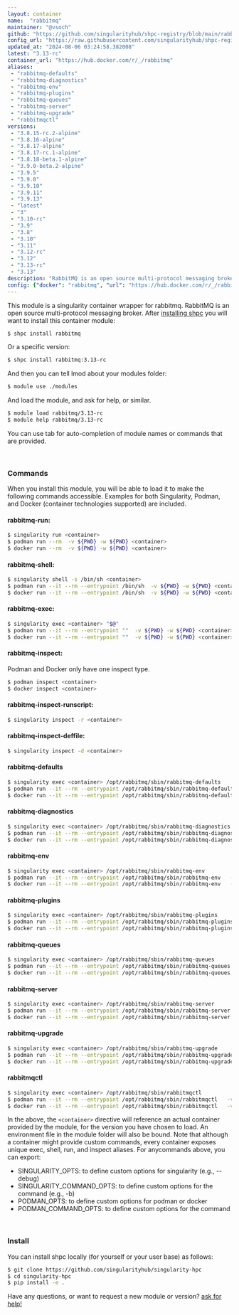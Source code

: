 ```yaml
---
layout: container
name:  "rabbitmq"
maintainer: "@vsoch"
github: "https://github.com/singularityhub/shpc-registry/blob/main/rabbitmq/container.yaml"
config_url: "https://raw.githubusercontent.com/singularityhub/shpc-registry/main/rabbitmq/container.yaml"
updated_at: "2024-08-06 03:24:58.382008"
latest: "3.13-rc"
container_url: "https://hub.docker.com/r/_/rabbitmq"
aliases:
 - "rabbitmq-defaults"
 - "rabbitmq-diagnostics"
 - "rabbitmq-env"
 - "rabbitmq-plugins"
 - "rabbitmq-queues"
 - "rabbitmq-server"
 - "rabbitmq-upgrade"
 - "rabbitmqctl"
versions:
 - "3.8.15-rc.2-alpine"
 - "3.8.16-alpine"
 - "3.8.17-alpine"
 - "3.8.17-rc.1-alpine"
 - "3.8.18-beta.1-alpine"
 - "3.9.0-beta.2-alpine"
 - "3.9.5"
 - "3.9.8"
 - "3.9.10"
 - "3.9.11"
 - "3.9.13"
 - "latest"
 - "3"
 - "3.10-rc"
 - "3.9"
 - "3.8"
 - "3.10"
 - "3.11"
 - "3.12-rc"
 - "3.12"
 - "3.13-rc"
 - "3.13"
description: "RabbitMQ is an open source multi-protocol messaging broker."
config: {"docker": "rabbitmq", "url": "https://hub.docker.com/r/_/rabbitmq", "maintainer": "@vsoch", "description": "RabbitMQ is an open source multi-protocol messaging broker.", "latest": {"3.13-rc": "sha256:779df7e2ba678d97cf33032c77e29baac9fb7dd2f5df930b768170870ca8fd9d"}, "tags": {"3.8.15-rc.2-alpine": "sha256:56682567544860464b89625edbd28b524ca12aa5cae4e76ee9e5b887a2db7a06", "3.8.16-alpine": "sha256:87f7fde78fb62b1aa145efe7d81c0b450f8c13e608ee322794c872956380f90e", "3.8.17-alpine": "sha256:3033061a6e7e48897fb79d6922e282d92c8ced016721aaadee9a67cb25c9b03c", "3.8.17-rc.1-alpine": "sha256:a33f53d57c9c35999aa352b67c4e53ce956d147c38d50a809ed19da7783358ac", "3.8.18-beta.1-alpine": "sha256:341d8787808c860599bf6a87e482ccc9efbd69aa3a246554d924a693ad64d9ff", "3.9.0-beta.2-alpine": "sha256:b1a3a20958ddbbd2ad7c169c8d40c7a2d0d6a23d53380ff2b9aee876e14f8630", "3.9.5": "sha256:3b3f7b55be78e1b3c7330671ffc3f5e3670f66f040a4a429109a7f56c90464dc", "3.9.8": "sha256:19e69a7a65fa6b1d0a5c658bad8ec03d2c9900a98ebbc744c34d49179ff517bf", "3.9.10": "sha256:0d862496f77a3bd377eb5de437411a4388885f0f0c2452291e97a85bc89df87a", "3.9.11": "sha256:884146137011519524d506a12687127f3d2c7c37c2cc11206dc72c59bedea5e2", "3.9.13": "sha256:f5c8c7fd99e4c88527276df319556fdcb56e4d289614c5fefda5ee8d17c5ea89", "latest": "sha256:a4a94e3ef4929e4cb8589f34a993f34e15de93c1f72a426664c5df422abec572", "3": "sha256:a4a94e3ef4929e4cb8589f34a993f34e15de93c1f72a426664c5df422abec572", "3.10-rc": "sha256:8bc95a99b637276b8cebda5c4d8bf0cbac8ea5cc0ac9410f71c1d570e799c9c6", "3.9": "sha256:ff02642ec7b0d1e23a2cf4172c2c1d4a82f39e7b79762414f0c1ac41618b8458", "3.8": "sha256:5e859a09297ff0532312d5a95d4cf87b524991b265df0b7e3111be0db1391360", "3.10": "sha256:0c60abebb44a80791cc03cd2204f0871879ffeeaf903e0f53543053fe3461361", "3.11": "sha256:d3a929ba16d0da7f3e495949139f73ee1c79ad4f87821ce8b43514f2c376d4fd", "3.12-rc": "sha256:370cda42768ccc1139d70a66666391ac2b37f96315d01b98de127ca44f7e4c9c", "3.12": "sha256:1a339c518cdf51eb1553ea0fd58dd2bb78c0dda758d86fb5c93400f8950fd985", "3.13-rc": "sha256:779df7e2ba678d97cf33032c77e29baac9fb7dd2f5df930b768170870ca8fd9d", "3.13": "sha256:a4a94e3ef4929e4cb8589f34a993f34e15de93c1f72a426664c5df422abec572"}, "aliases": {"rabbitmq-defaults": "/opt/rabbitmq/sbin/rabbitmq-defaults", "rabbitmq-diagnostics": "/opt/rabbitmq/sbin/rabbitmq-diagnostics", "rabbitmq-env": "/opt/rabbitmq/sbin/rabbitmq-env", "rabbitmq-plugins": "/opt/rabbitmq/sbin/rabbitmq-plugins", "rabbitmq-queues": "/opt/rabbitmq/sbin/rabbitmq-queues", "rabbitmq-server": "/opt/rabbitmq/sbin/rabbitmq-server", "rabbitmq-upgrade": "/opt/rabbitmq/sbin/rabbitmq-upgrade", "rabbitmqctl": "/opt/rabbitmq/sbin/rabbitmqctl"}}
---
```


This module is a singularity container wrapper for rabbitmq.
RabbitMQ is an open source multi-protocol messaging broker.
After [installing shpc](#install) you will want to install this container module:


```bash
$ shpc install rabbitmq
```

Or a specific version:

```bash
$ shpc install rabbitmq:3.13-rc
```

And then you can tell lmod about your modules folder:

```bash
$ module use ./modules
```

And load the module, and ask for help, or similar.

```bash
$ module load rabbitmq/3.13-rc
$ module help rabbitmq/3.13-rc
```

You can use tab for auto-completion of module names or commands that are provided.

<br>

### Commands

When you install this module, you will be able to load it to make the following commands accessible.
Examples for both Singularity, Podman, and Docker (container technologies supported) are included.

#### rabbitmq-run:

```bash
$ singularity run <container>
$ podman run --rm  -v ${PWD} -w ${PWD} <container>
$ docker run --rm  -v ${PWD} -w ${PWD} <container>
```

#### rabbitmq-shell:

```bash
$ singularity shell -s /bin/sh <container>
$ podman run --it --rm --entrypoint /bin/sh  -v ${PWD} -w ${PWD} <container>
$ docker run --it --rm --entrypoint /bin/sh  -v ${PWD} -w ${PWD} <container>
```

#### rabbitmq-exec:

```bash
$ singularity exec <container> "$@"
$ podman run --it --rm --entrypoint ""  -v ${PWD} -w ${PWD} <container> "$@"
$ docker run --it --rm --entrypoint ""  -v ${PWD} -w ${PWD} <container> "$@"
```

#### rabbitmq-inspect:

Podman and Docker only have one inspect type.

```bash
$ podman inspect <container>
$ docker inspect <container>
```

#### rabbitmq-inspect-runscript:

```bash
$ singularity inspect -r <container>
```

#### rabbitmq-inspect-deffile:

```bash
$ singularity inspect -d <container>
```


#### rabbitmq-defaults

```bash
$ singularity exec <container> /opt/rabbitmq/sbin/rabbitmq-defaults
$ podman run --it --rm --entrypoint /opt/rabbitmq/sbin/rabbitmq-defaults   -v ${PWD} -w ${PWD} <container> -c " $@"
$ docker run --it --rm --entrypoint /opt/rabbitmq/sbin/rabbitmq-defaults   -v ${PWD} -w ${PWD} <container> -c " $@"
```


#### rabbitmq-diagnostics

```bash
$ singularity exec <container> /opt/rabbitmq/sbin/rabbitmq-diagnostics
$ podman run --it --rm --entrypoint /opt/rabbitmq/sbin/rabbitmq-diagnostics   -v ${PWD} -w ${PWD} <container> -c " $@"
$ docker run --it --rm --entrypoint /opt/rabbitmq/sbin/rabbitmq-diagnostics   -v ${PWD} -w ${PWD} <container> -c " $@"
```


#### rabbitmq-env

```bash
$ singularity exec <container> /opt/rabbitmq/sbin/rabbitmq-env
$ podman run --it --rm --entrypoint /opt/rabbitmq/sbin/rabbitmq-env   -v ${PWD} -w ${PWD} <container> -c " $@"
$ docker run --it --rm --entrypoint /opt/rabbitmq/sbin/rabbitmq-env   -v ${PWD} -w ${PWD} <container> -c " $@"
```


#### rabbitmq-plugins

```bash
$ singularity exec <container> /opt/rabbitmq/sbin/rabbitmq-plugins
$ podman run --it --rm --entrypoint /opt/rabbitmq/sbin/rabbitmq-plugins   -v ${PWD} -w ${PWD} <container> -c " $@"
$ docker run --it --rm --entrypoint /opt/rabbitmq/sbin/rabbitmq-plugins   -v ${PWD} -w ${PWD} <container> -c " $@"
```


#### rabbitmq-queues

```bash
$ singularity exec <container> /opt/rabbitmq/sbin/rabbitmq-queues
$ podman run --it --rm --entrypoint /opt/rabbitmq/sbin/rabbitmq-queues   -v ${PWD} -w ${PWD} <container> -c " $@"
$ docker run --it --rm --entrypoint /opt/rabbitmq/sbin/rabbitmq-queues   -v ${PWD} -w ${PWD} <container> -c " $@"
```


#### rabbitmq-server

```bash
$ singularity exec <container> /opt/rabbitmq/sbin/rabbitmq-server
$ podman run --it --rm --entrypoint /opt/rabbitmq/sbin/rabbitmq-server   -v ${PWD} -w ${PWD} <container> -c " $@"
$ docker run --it --rm --entrypoint /opt/rabbitmq/sbin/rabbitmq-server   -v ${PWD} -w ${PWD} <container> -c " $@"
```


#### rabbitmq-upgrade

```bash
$ singularity exec <container> /opt/rabbitmq/sbin/rabbitmq-upgrade
$ podman run --it --rm --entrypoint /opt/rabbitmq/sbin/rabbitmq-upgrade   -v ${PWD} -w ${PWD} <container> -c " $@"
$ docker run --it --rm --entrypoint /opt/rabbitmq/sbin/rabbitmq-upgrade   -v ${PWD} -w ${PWD} <container> -c " $@"
```


#### rabbitmqctl

```bash
$ singularity exec <container> /opt/rabbitmq/sbin/rabbitmqctl
$ podman run --it --rm --entrypoint /opt/rabbitmq/sbin/rabbitmqctl   -v ${PWD} -w ${PWD} <container> -c " $@"
$ docker run --it --rm --entrypoint /opt/rabbitmq/sbin/rabbitmqctl   -v ${PWD} -w ${PWD} <container> -c " $@"
```



In the above, the `<container>` directive will reference an actual container provided
by the module, for the version you have chosen to load. An environment file in the
module folder will also be bound. Note that although a container
might provide custom commands, every container exposes unique exec, shell, run, and
inspect aliases. For anycommands above, you can export:

 - SINGULARITY_OPTS: to define custom options for singularity (e.g., --debug)
 - SINGULARITY_COMMAND_OPTS: to define custom options for the command (e.g., -b)
 - PODMAN_OPTS: to define custom options for podman or docker
 - PODMAN_COMMAND_OPTS: to define custom options for the command

<br>

### Install

You can install shpc locally (for yourself or your user base) as follows:

```bash
$ git clone https://github.com/singularityhub/singularity-hpc
$ cd singularity-hpc
$ pip install -e .
```

Have any questions, or want to request a new module or version? [ask for help!](https://github.com/singularityhub/singularity-hpc/issues)